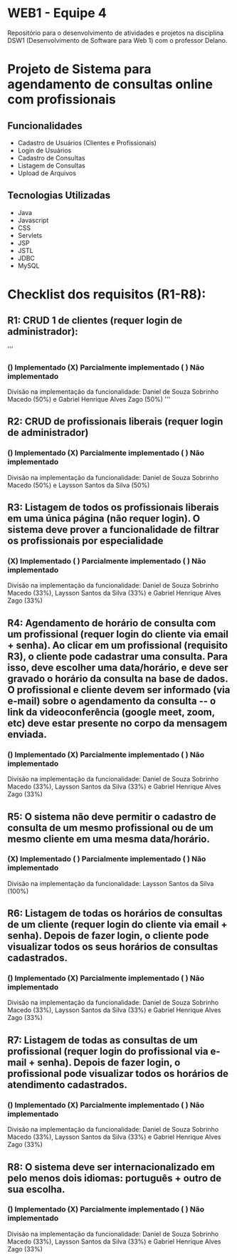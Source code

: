 # WEB1 - Equipe 4
Repositório para o desenvolvimento de atividades e projetos na disciplina DSW1 (Desenvolvimento de Software para Web 1) com o professor Delano.

# Projeto de Sistema para agendamento de consultas online com profissionais

## Funcionalidades
- Cadastro de Usuários (Clientes e Profissionais)
- Login de Usuários
- Cadastro de Consultas
- Listagem de Consultas
- Upload de Arquivos
  
## Tecnologias Utilizadas
- Java
- Javascript
- CSS
- Servlets
- JSP
- JSTL
- JDBC
- MySQL
  
# Checklist dos requisitos (R1-R8):

## R1: CRUD 1 de clientes (requer login de administrador):
'''
### () Implementado (X) Parcialmente implementado ( ) Não implementado
Divisão na implementação da funcionalidade: Daniel de Souza Sobrinho Macedo (50%) e Gabriel Henrique Alves Zago (50%)
'''
## R2: CRUD de profissionais liberais (requer login de administrador)
### () Implementado (X) Parcialmente implementado ( ) Não implementado
Divisão na implementação da funcionalidade: Daniel de Souza Sobrinho Macedo (50%) e Laysson Santos da Silva (50%)
## R3: Listagem de todos os profissionais liberais em uma única página (não requer login). O sistema deve prover a funcionalidade de filtrar os profissionais por especialidade
### (X) Implementado ( ) Parcialmente implementado ( ) Não implementado
Divisão na implementação da funcionalidade: Daniel de Souza Sobrinho Macedo (33%), Laysson Santos da Silva (33%) e Gabriel Henrique Alves Zago (33%)
## R4: Agendamento de horário de consulta com um profissional (requer login do cliente via email + senha). Ao clicar em um profissional (requisito R3), o cliente pode cadastrar uma consulta. Para isso, deve escolher uma data/horário, e deve ser gravado o horário da consulta na base de dados. O profissional e cliente devem ser informado (via e-mail) sobre o agendamento da consulta -- o link da videoconferência (google meet, zoom, etc) deve estar presente no corpo da mensagem enviada.
### () Implementado (X) Parcialmente implementado ( ) Não implementado
Divisão na implementação da funcionalidade: Daniel de Souza Sobrinho Macedo (33%), Laysson Santos da Silva (33%) e Gabriel Henrique Alves Zago (33%)
## R5: O sistema não deve permitir o cadastro de consulta de um mesmo profissional ou de um mesmo cliente em uma mesma data/horário.
### (X) Implementado ( ) Parcialmente implementado ( ) Não implementado
Divisão na implementação da funcionalidade: Laysson Santos da Silva (100%) 
## R6: Listagem de todas os horários de consultas de um cliente (requer login do cliente via email + senha). Depois de fazer login, o cliente pode visualizar todos os seus horários de consultas cadastrados.
### () Implementado (X) Parcialmente implementado ( ) Não implementado
Divisão na implementação da funcionalidade: Daniel de Souza Sobrinho Macedo (33%), Laysson Santos da Silva (33%) e Gabriel Henrique Alves Zago (33%)
## R7: Listagem de todas as consultas de um profissional (requer login do profissional via e-mail + senha). Depois de fazer login, o profissional pode visualizar todos os horários de atendimento cadastrados.
### () Implementado (X) Parcialmente implementado ( ) Não implementado
Divisão na implementação da funcionalidade: Daniel de Souza Sobrinho Macedo (33%), Laysson Santos da Silva (33%) e Gabriel Henrique Alves Zago (33%)
## R8: O sistema deve ser internacionalizado em pelo menos dois idiomas: português + outro de sua escolha.
### () Implementado (X) Parcialmente implementado ( ) Não implementado
Divisão na implementação da funcionalidade: Daniel de Souza Sobrinho Macedo (33%), Laysson Santos da Silva (33%) e Gabriel Henrique Alves Zago (33%)
